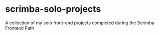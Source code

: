 # scrimba-solo-projects
A collection of my solo front-end projects completed during the Scrimba Frontend Path
